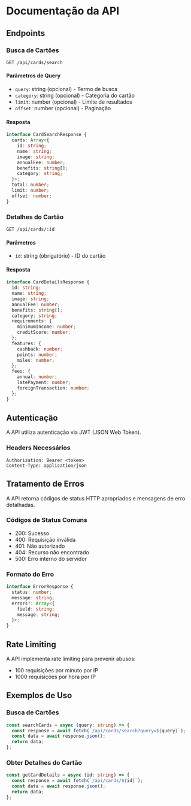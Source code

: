 # Documentação da API

## Endpoints

### Busca de Cartões
```
GET /api/cards/search
```

#### Parâmetros de Query
- `query`: string (opcional) - Termo de busca
- `category`: string (opcional) - Categoria do cartão
- `limit`: number (opcional) - Limite de resultados
- `offset`: number (opcional) - Paginação

#### Resposta
```typescript
interface CardSearchResponse {
  cards: Array<{
    id: string;
    name: string;
    image: string;
    annualFee: number;
    benefits: string[];
    category: string;
  }>;
  total: number;
  limit: number;
  offset: number;
}
```

### Detalhes do Cartão
```
GET /api/cards/:id
```

#### Parâmetros
- `id`: string (obrigatório) - ID do cartão

#### Resposta
```typescript
interface CardDetailsResponse {
  id: string;
  name: string;
  image: string;
  annualFee: number;
  benefits: string[];
  category: string;
  requirements: {
    minimumIncome: number;
    creditScore: number;
  };
  features: {
    cashback: number;
    points: number;
    miles: number;
  };
  fees: {
    annual: number;
    latePayment: number;
    foreignTransaction: number;
  };
}
```

## Autenticação
A API utiliza autenticação via JWT (JSON Web Token).

### Headers Necessários
```
Authorization: Bearer <token>
Content-Type: application/json
```

## Tratamento de Erros
A API retorna códigos de status HTTP apropriados e mensagens de erro detalhadas.

### Códigos de Status Comuns
- 200: Sucesso
- 400: Requisição inválida
- 401: Não autorizado
- 404: Recurso não encontrado
- 500: Erro interno do servidor

### Formato do Erro
```typescript
interface ErrorResponse {
  status: number;
  message: string;
  errors?: Array<{
    field: string;
    message: string;
  }>;
}
```

## Rate Limiting
A API implementa rate limiting para prevenir abusos:
- 100 requisições por minuto por IP
- 1000 requisições por hora por IP

## Exemplos de Uso

### Busca de Cartões
```typescript
const searchCards = async (query: string) => {
  const response = await fetch(`/api/cards/search?query=${query}`);
  const data = await response.json();
  return data;
};
```

### Obter Detalhes do Cartão
```typescript
const getCardDetails = async (id: string) => {
  const response = await fetch(`/api/cards/${id}`);
  const data = await response.json();
  return data;
};
``` 